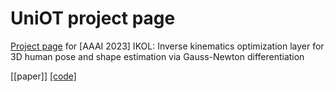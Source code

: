 # UniOT project page

[Project page]([https://changwxx.github.io/UniOT-webpage/](https://juzezhang.github.io/IKOL-webpage/)) for [AAAI 2023] IKOL: Inverse kinematics optimization layer for 3D human pose and shape estimation via Gauss-Newton differentiation

[[paper]] [[code]]([https://github.com/changwxx/UniOT-for-UniDA](https://github.com/Juzezhang/IKOL))

<!-- # Cayman theme

Cayman is a clean, responsive theme for [GitHub Pages](https://pages.github.com). This theme is available as an option if you use the [Automatic Page Generator](https://help.github.com/articles/creating-pages-with-the-automatic-generator/) or you can copy the template and styles to use on your own.

You can preview the theme at http://jasonlong.github.io/cayman-theme or with real content at http://jasonlong.github.io/geo_pattern.

![](http://cl.ly/image/1T3r3d18311V/content)

# Customizations

If you copy this theme for your own needs, feel free to customize the colors however you like. A couple of nice sources for gradient colors are http://uigradients.com and http://jxnblk.com/shade/.

# Using with Jekyll

If you'd like to use this theme with Jekyll, Pietro Menna has put together a package to make it easy. You can find it at https://github.com/pietromenna/jekyll-cayman-theme

# License

This work is licensed under a [Creative Commons Attribution 4.0 International](http://creativecommons.org/licenses/by/4.0/) license. -->
